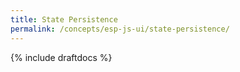 ```yaml
---
title: State Persistence
permalink: /concepts/esp-js-ui/state-persistence/
---
```


{% include draftdocs %}